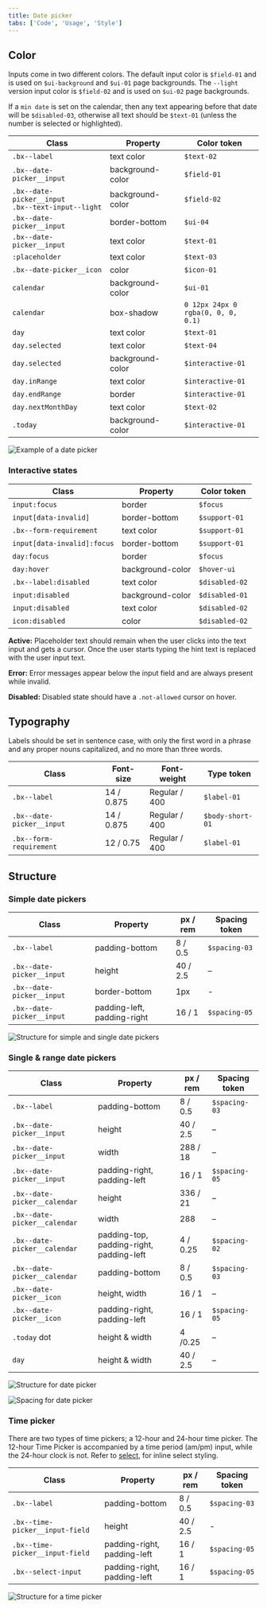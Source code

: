 ```yaml
---
title: Date picker
tabs: ['Code', 'Usage', 'Style']
---
```


## Color

Inputs come in two different colors. The default input color is `$field-01` and is used on `$ui-background` and `$ui-01` page backgrounds. The `--light` version input color is `$field-02` and is used on `$ui-02` page backgrounds.

If a `min date` is set on the calendar, then any text appearing before that date will be `$disabled-03`, otherwise all text should be `$text-01` (unless the number is selected or highlighted). 

| Class                                           | Property         | Color token |
| ----------------------------------------------- | ---------------- | --------- |
| `.bx--label`                                    | text color       | `$text-02`  |
| `.bx--date-picker__input`                       | background-color | `$field-01` |
| `.bx--date-picker__input` <br/> `.bx--text-input--light` | background-color | `$field-02` |
| `.bx--date-picker__input`                       | border-bottom    | `$ui-04`    |
| `.bx--date-picker__input`                       | text color       | `$text-01`  |
| `:placeholder`                                  | text color       | `$text-03`  |
| `.bx--date-picker__icon`                        | color            | `$icon-01`  |
| `calendar`                                      | background-color | `$ui-01`    |
| `calendar`                                      | box-shadow       |`0 12px 24px 0` <br/> `rgba(0, 0, 0, 0.1)`|
| `day`                                           | text color       | `$text-01`  |
| `day.selected`                                  | text color       | `$text-04`  |
| `day.selected`                                  | background-color | `$interactive-01` |
| `day.inRange`                                   | text color       | `$interactive-01` |
| `day.endRange`                                  | border           | `$interactive-01` |
| `day.nextMonthDay`                              | text color       | `$text-02` |
| `.today`                                        | background-color | `$interactive-01` |



<image-component fixed="default" caption="Date picker example using both $field-02 (top) and $field-01 (bottom)">

![Example of a date picker](images/date-picker-style-1.png)

</image-component>

### Interactive states

| Class                                                      | Property      | Color token |
| ---------------------------------------------------------- | ------------- | ----------- |
| `input:focus`                                              | border        | `$focus `     |
| `input[data-invalid]`                                      | border-bottom | `$support-01` |
| `.bx--form-requirement`                                    | text color    | `$support-01` |
| `input[data-invalid]:focus`                                | border-bottom | `$support-01` |
| `day:focus`                                                | border        | `$focus `     |
| `day:hover`                                                | background-color | `$hover-ui` |
| `.bx--label:disabled`                                      | text color    | `$disabled-02` |
| `input:disabled`                                           | background-color | `$disabled-01` |
| `input:disabled`                                           | text color    | `$disabled-02` |
| `icon:disabled`                                            | color         | `$disabled-02` |

**Active:** Placeholder text should remain when the user clicks into the text input and gets a cursor. Once the user starts typing the hint text is replaced with the user input text.

**Error:** Error messages appear below the input field and are always present while invalid.

**Disabled:** Disabled state should have a `.not-allowed` cursor on hover.

## Typography

Labels should be set in sentence case, with only the first word in a phrase and any proper nouns capitalized, and no more than three words.

| Class                                       | Font-size  | Font-weight     | Type token          |
| ------------------------------------------- | ---------- | --------------- | ------------------- |
| `.bx--label`                                | 14 / 0.875 | Regular / 400   | `$label-01`         |
| `.bx--date-picker__input`                   | 14 / 0.875 | Regular / 400   | `$body-short-01`    |
| `.bx--form-requirement`                     | 12 / 0.75  | Regular / 400   | `$label-01`         |

## Structure

### Simple date pickers

| Class                                              | Property                    | px / rem    | Spacing token |
| -------------------------------------------------- | --------------------------- | ----------- | ------------- |
| `.bx--label`                                       | padding-bottom              | 8 / 0.5     | `$spacing-03` |
| `.bx--date-picker__input`                          | height                      | 40 / 2.5    | –             |
| `.bx--date-picker__input`                          | border-bottom               | 1px         | -             |
| `.bx--date-picker__input`                          | padding-left, padding-right | 16 / 1      | `$spacing-05` |


<image-component fixed="default" caption="Structure and spacing for simple and single date pickers | px / rem">

![Structure for simple and single date pickers](images/date-picker-style-4.png)

</image-component>

### Single & range date pickers

| Class                                                              | Property                                 | px / rem     | Spacing token |
| ------------------------------------------------------------------ | ---------------------------------------- | ------------ | ------------- |
| `.bx--label`                                                       | padding-bottom                           | 8 / 0.5      | `$spacing-03` |
| `.bx--date-picker__input`                                          | height                                   | 40 / 2.5     | –             |
| `.bx--date-picker__input`                                          | width                                    | 288 / 18     | –             |
| `.bx--date-picker__input`                                          | padding-right, padding-left              | 16 / 1       | `$spacing-05` |
| `.bx--date-picker__calendar`                                       | height                                   | 336 / 21     | –             |
| `.bx--date-picker__calendar`                                       | width                                    | 288          | –             |
| `.bx--date-picker__calendar`                                       | padding-top, padding-right, padding-left | 4 / 0.25     | `$spacing-02` |
| `.bx--date-picker__calendar`                                       | padding-bottom                           | 8 / 0.5      | `$spacing-03` |
| `.bx--date-picker__icon`                                           | height, width                            | 16 / 1       | –             |
| `.bx--date-picker__icon`                                           | padding-right, padding-left              | 16 / 1       | `$spacing-05` |
| `.today` dot                                                       | height & width                           | 4 /0.25      | –             |
| `day`                                                              | height & width                           | 40 / 2.5     | – |


<image-component fixed="default" caption="Structure for date picker | px / rem">

![Structure for date picker](images/date-picker-style-2.png)

</image-component>

<image-component fixed="default" caption="Spacing for date picker | px / rem">

![Spacing for date picker](images/date-picker-style-3.png)

</image-component>

### Time picker

There are two types of time pickers; a 12-hour and 24-hour time picker. The 12-hour Time Picker is accompanied by a time period (am/pm) input, while the 24-hour clock is not. Refer to [select](/components/select), for inline select styling.

| Class                           | Property                    | px / rem | Spacing token |
| ------------------------------- | --------------------------- | -------- | ------------- |
| `.bx--label`                    | padding-bottom              | 8 / 0.5  | `$spacing-03` |
| `.bx--time-picker__input-field` | height                      | 40 / 2.5 | -             |
| `.bx--time-picker__input-field` | padding-right, padding-left | 16 / 1   | `$spacing-05` |
| `.bx--select-input`             | padding-right, padding-left | 16 / 1   | `$spacing-05` |

<image-component fixed="default" caption="Structure and spacing for a time picker | px / rem">

![Structure for a time picker](images/time-picker-style-1.png)

</image-component>
